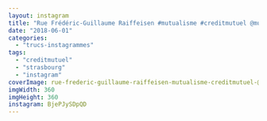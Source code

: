 ```yaml
---
layout: instagram
title: "Rue Frédéric-Guillaume Raiffeisen #mutualisme #creditmutuel @mutuelcredit"
date: "2018-06-01"
categories: 
  - "trucs-instagrammes"
tags: 
  - "creditmutuel"
  - "strasbourg"
  - "instagram"
coverImage: rue-frederic-guillaume-raiffeisen-mutualisme-creditmutuel-@mutuelcredit.jpg
imgWidth: 360
imgHeight: 360
instagram: BjePJySDpQD
---
```

